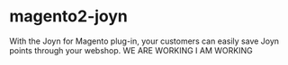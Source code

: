 # magento2-joyn
With the Joyn for Magento plug-in, your customers can easily save Joyn points through your webshop.
WE ARE WORKING
I AM WORKING
